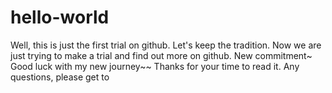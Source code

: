 # hello-world
Well, this is just the first trial on github. Let's keep the tradition.
Now we are just trying to make a trial and find out more on github. 
New commitment~
Good luck with my new journey~~
Thanks for your time to read it. Any questions, please get to 
